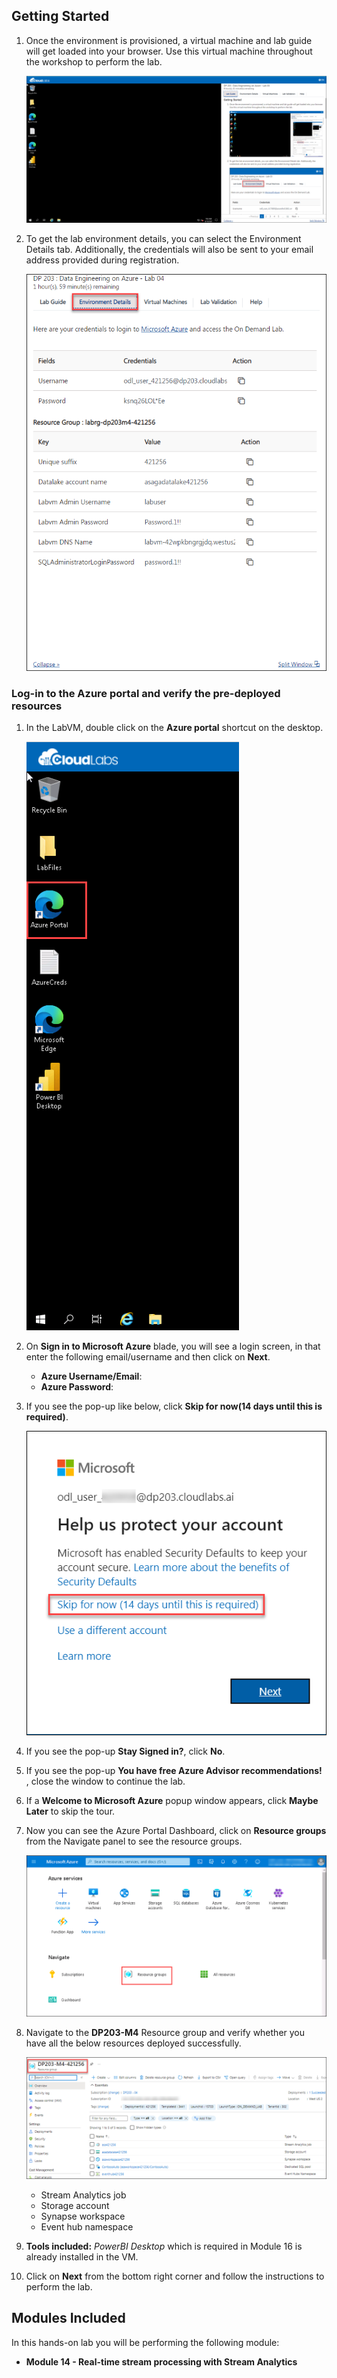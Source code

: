 ## **Getting Started**

1. Once the environment is provisioned, a virtual machine and lab guide will get loaded into your browser. Use this virtual machine throughout the workshop to perform the lab.
   
   ![LabEnvironment](media/vmandguide-lab3.png)
   
1. To get the lab environment details, you can select the Environment Details tab. Additionally, the credentials will also be sent to your email address provided during registration.

   ![LabEnvironment](media/environmenttab-lab4.png)

### Log-in to the Azure portal and verify the pre-deployed resources

1. In the LabVM, double click on the **Azure portal** shortcut on the desktop.

   ![LabEnvironment](media/azureshortcut.png) 
     
1. On **Sign in to Microsoft Azure** blade, you will see a login screen, in that enter the following email/username and then click on **Next**.  
   * **Azure Username/Email**:  <inject key="AzureAdUserEmail"></inject>
   * **Azure Password**:  <inject key="AzureAdUserPassword"></inject>
  
1. If you see the pop-up like below, click **Skip for now(14 days until this is required)**.

   ![LabEnvironmentpop-up](media/skip.png)

1. If you see the pop-up  **Stay Signed in?**, click **No**.

1. If you see the pop-up **You have free Azure Advisor recommendations!** , close the window to continue the lab. 

1. If a **Welcome to Microsoft Azure** popup window appears, click **Maybe Later** to skip the tour.

1. Now you can see the Azure Portal Dashboard, click on **Resource groups** from the Navigate panel to see the resource groups.
   
   ![lab1 rg](media/rg.png "lab1 resource group") 
     
1. Navigate to the **DP203-M4** Resource group and verify whether you have all the below resources deployed successfully.
  
    ![lab1 rg](media/lab4-rg.png "lab4 resource group") 

   - Stream Analytics job
   - Storage account
   - Synapse workspace
   - Event hub namespace
   
1. **Tools included:** *PowerBI Desktop* which is required in Module 16 is already installed in the VM.

1.  Click on **Next** from the bottom right corner and follow the instructions to perform the lab.

## **Modules Included**

In this hands-on lab you will be performing the following module:

 - **Module 14 - Real-time stream processing with Stream Analytics**  
